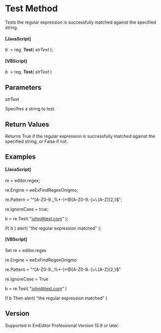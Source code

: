# Test Method

Tests the regular expression is successfully matched against the specified string.

#### \[JavaScript\]

_b_  = reg. **Test**( _strText_ );

#### \[VBScript\]

_b_  = reg. **Test**( _strText_ )

## Parameters

_strText_

Specifies a string to test.

## Return Values

Returns True if the regular expression is successfully matched against the specified string, or False if not.

## Examples

#### \[JavaScript\]

re = editor.regex;

re.Engine = eeExFindRegexOnigmo;

re.Pattern = "^\[A-Z0-9.\_%+-\]+@\[A-Z0-9.-\]+\\\.\[A-Z\]{2,}$";

re.IgnoreCase = true;

b = re.Test( "john@test.com" );

if( b ) alert( "the regular expression matched" );

#### \[VBScript\]

Set re = editor.regex

re.Engine = eeExFindRegexOnigmo

re.Pattern = "^\[A-Z0-9.\_%+-\]+@\[A-Z0-9.-\]+\\.\[A-Z\]{2,}$"

re.IgnoreCase = True

b = re.Test( "john@test.com" )

If b Then alert( "the regular expression matched" )

## Version

Supported in EmEditor Professional Version 15.9 or later.